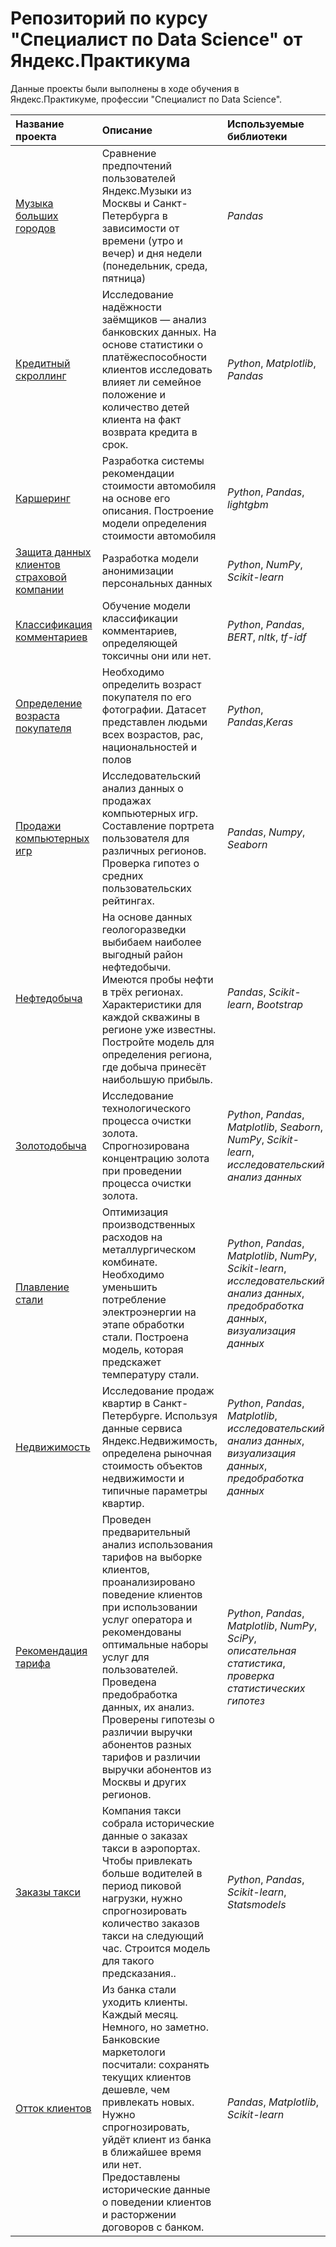 # Репозиторий по курсу "Специалист по Data Science" от Яндекс.Практикума

Данные проекты были выполнены в ходе обучения в Яндекс.Практикуме, профессии "Специалист по Data Science".

| Название проекта | Описание | Используемые библиотеки | 
| :---------------------- | :---------------------- | :---------------------- |
| [Музыка больших городов](big_cities_music) | Сравнение предпочтений пользователей Яндекс.Музыки из Москвы и Санкт-Петербурга в зависимости от времени (утро и вечер) и дня недели (понедельник, среда, пятница) | *Pandas* |
| [Кредитный скроллинг](credit_scrolling) | Исследование надёжности заёмщиков — анализ банковских данных. На основе статистики о платёжеспособности клиентов исследовать влияет ли семейное положение и количество детей клиента на факт возврата кредита в срок. | *Python*, *Matplotlib*, *Pandas* |
| [Каршеринг](cardsharing) | Разработка системы рекомендации стоимости автомобиля на основе его описания. Построение модели определения стоимости автомобиля | *Python*, *Pandas*, *lightgbm* |
| [Защита данных клиентов страховой компании](clients_personal_data_protection) | Разработка модели анонимизации персональных данных | *Python*, *NumPy*, *Scikit-learn* |
| [Классификация комментариев](comments) | Обучение модели классификации комментариев, определяющей токсичны они или нет. | *Python*, *Pandas*, *BERT*, *nltk*, *tf-idf* |
| [Определение возраста покупателя](age_store_customers) | Необходимо определить возраст покупателя по его фотографии. Датасет представлен людьми всех возрастов, рас, национальностей и полов | *Python*, *Pandas*,*Keras* |
| [Продажи компьютерных игр](games_trading) | Исследовательский анализ данных о продажах компьютерных игр. Составление портрета пользователя для различных регионов. Проверка гипотез о средних пользовательских рейтингах. | *Pandas*, *Numpy*, *Seaborn* |
| [Нефтедобыча](geological_exploration) | На основе данных геологоразведки выбибаем наиболее выгодный район  нефтедобычи. Имеются пробы нефти в трёх регионах. Характеристики для каждой скважины в регионе уже известны. Постройте модель для определения региона, где добыча принесёт наибольшую прибыль.  | *Pandas*, *Scikit-learn*, *Bootstrap* |
| [Золотодобыча](gold_mining) | Исследование технологического процесса очистки золота. Спрогнозирована концентрацию золота при проведении процесса очистки золота. | *Python*, *Pandas*, *Matplotlib*, *Seaborn*, *NumPy*, *Scikit-learn*, *исследовательский анализ данных* |
| [Плавление стали](industry) | Оптимизация производственных расходов на металлургическом комбинате. Необходимо уменьшить потребление электроэнергии на этапе обработки стали. Построена модель, которая предскажет температуру стали. | *Python*, *Pandas*, *Matplotlib*, *NumPy*, *Scikit-learn*, *исследовательский анализ данных*, *предобработка данных*, *визуализация данных* |
| [Недвижимость](spb_realty) | Исследование продаж квартир в Санкт-Петербурге. Используя данные сервиса Яндекс.Недвижимость, определена рыночная стоимость объектов недвижимости и типичные параметры квартир. | *Python*, *Pandas*, *Matplotlib*, *исследовательский анализ данных*, *визуализация данных*, *предобработка данных* |
| [Рекомендация тарифа](tariffs_recommendation) | Проведен предварительный анализ использования тарифов на выборке клиентов, проанализировано поведение клиентов при использовании услуг оператора и рекомендованы оптимальные наборы услуг для пользователей. Проведена предобработка данных, их анализ. Проверены гипотезы о различии выручки абонентов разных тарифов и различии выручки абонентов из Москвы и других регионов. | *Python*, *Pandas*, *Matplotlib*, *NumPy*, *SciPy*, *описательная статистика*, *проверка статистических гипотез* |
| [Заказы такси](taxi) | Компания такси собрала исторические данные о заказах такси в аэропортах. Чтобы привлекать больше водителей в период пиковой нагрузки, нужно спрогнозировать количество заказов такси на следующий час. Строится модель для такого предсказания.. | *Python*, *Pandas*, *Scikit-learn*, *Statsmodels* |
| [Отток клиентов](сustomer_outflownk) | Из банка стали уходить клиенты. Каждый месяц. Немного, но заметно. Банковские маркетологи посчитали: сохранять текущих клиентов дешевле, чем привлекать новых. Нужно спрогнозировать, уйдёт клиент из банка в ближайшее время или нет. Предоставлены исторические данные о поведении клиентов и расторжении договоров с банком. | *Pandas*, *Matplotlib*, *Scikit-learn* |
